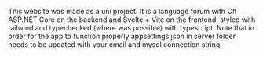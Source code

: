 This website was made as a uni project. It is a language forum with C# ASP.NET Core on the backend and Svelte + Vite on the frontend, styled with tailwind and typechecked (where was possible) with typescript.
Note that in order for the app to function properly appsettings.json in server folder needs to be updated with your email and mysql connection string.

